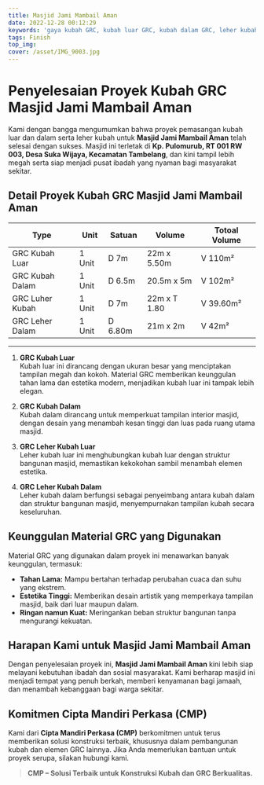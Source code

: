```yaml
---
title: Masjid Jami Mambail Aman
date: 2022-12-28 00:12:29
keywords: 'gaya kubah GRC, kubah luar GRC, kubah dalam GRC, leher kubah GRC, masjid Jami Mambail Aman, konstruksi masjid, kubah masjid, proyek GRC, kubah besar GRC, desain kubah GRC, GRC untuk masjid, pembangunan masjid, GRC tahan lama, desain kubah modern, masjid di Tambelang'
tags: Finish
top_img:
cover: /asset/IMG_9003.jpg
---
```


# **Penyelesaian Proyek Kubah GRC Masjid Jami Mambail Aman**  

Kami dengan bangga mengumumkan bahwa proyek pemasangan kubah luar dan dalam serta leher kubah untuk **Masjid Jami Mambail Aman** telah selesai dengan sukses. Masjid ini terletak di **Kp. Pulomurub, RT 001 RW 003, Desa Suka Wijaya, Kecamatan Tambelang**, dan kini tampil lebih megah serta siap menjadi pusat ibadah yang nyaman bagi masyarakat sekitar.  

## **Detail Proyek Kubah GRC Masjid Jami Mambail Aman**  

|       Type      |  Unit  | Satuan |   Volume    | Totoal Volume |
| --------------- | ------ | ------ | ----------- | ------------- |
| GRC Kubah Luar | 1 Unit | D 7m | 22m x 5.50m | V 110m² |
| GRC Kubah Dalam | 1 Unit | D 6.5m | 20.5m x 5m | V 102m² |
| GRC Luher Kubah | 1 Unit | D 7m | 22m x T 1.80 | V 39.60m² |
| GRC Leher Dalam | 1 Unit | D 6.80m | 21m x 2m | V 42m² |
---

1. **GRC Kubah Luar**  
   Kubah luar ini dirancang dengan ukuran besar yang menciptakan tampilan megah dan kokoh. Material GRC memberikan keunggulan tahan lama dan estetika modern, menjadikan kubah luar ini tampak lebih elegan.  

2. **GRC Kubah Dalam**  
   Kubah dalam dirancang untuk memperkuat tampilan interior masjid, dengan desain yang menambah kesan tinggi dan luas pada ruang utama masjid.  

3. **GRC Leher Kubah Luar**  
   Leher kubah luar ini menghubungkan kubah luar dengan struktur bangunan masjid, memastikan kekokohan sambil menambah elemen estetika.  

4. **GRC Leher Kubah Dalam**  
   Leher kubah dalam berfungsi sebagai penyeimbang antara kubah dalam dan struktur bangunan masjid, menyempurnakan tampilan kubah secara keseluruhan.  

## **Keunggulan Material GRC yang Digunakan**  
Material GRC yang digunakan dalam proyek ini menawarkan banyak keunggulan, termasuk:  
- **Tahan Lama:** Mampu bertahan terhadap perubahan cuaca dan suhu yang ekstrem.  
- **Estetika Tinggi:** Memberikan desain artistik yang memperkaya tampilan masjid, baik dari luar maupun dalam.  
- **Ringan namun Kuat:** Meringankan beban struktur bangunan tanpa mengurangi kekuatan.  

## **Harapan Kami untuk Masjid Jami Mambail Aman**  
Dengan penyelesaian proyek ini, **Masjid Jami Mambail Aman** kini lebih siap melayani kebutuhan ibadah dan sosial masyarakat. Kami berharap masjid ini menjadi tempat yang penuh berkah, memberi kenyamanan bagi jamaah, dan menambah kebanggaan bagi warga sekitar.  

## **Komitmen Cipta Mandiri Perkasa (CMP)**  
Kami dari **Cipta Mandiri Perkasa (CMP)** berkomitmen untuk terus memberikan solusi konstruksi terbaik, khususnya dalam pembangunan kubah dan elemen GRC lainnya. Jika Anda memerlukan bantuan untuk proyek serupa, silakan hubungi kami.  

> **CMP – Solusi Terbaik untuk Konstruksi Kubah dan GRC Berkualitas.**